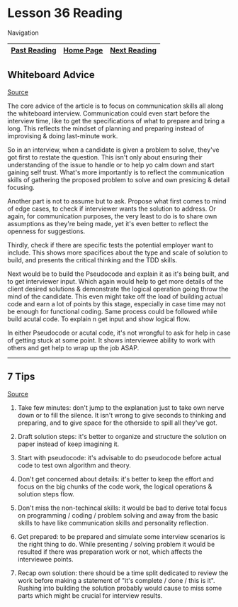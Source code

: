 # Lesson 36 Reading

Navigation

| [Past Reading](../Read-34/README.md) | [Home Page](../README.md) | [Next Reading](../Read-37/README.md) |
| ------------ | --------- | ------------ |

## Whiteboard Advice

[Source](https://hackernoon.com/the-best-whiteboard-interview-advice-i-ever-received-3ebbfa72e4a)

The core advice of the article is to focus on communication skills all along the whiteboard interview. Communication could even start before the interview time, like to get the specifications of what to prepare and bring a long. This reflects the mindset of planning and preparing instead of improvising & doing last-minute work.

So in an interview, when a candidate is given a problem to solve, they've got first to restate the question. This isn't only about ensuring their understanding of the issue to handle or to help yo calm down and start gaining self trust. What's more importantly is to reflect the communication skills of gathering the proposed problem to solve and own presicing & detail focusing.

Another part is not to assume but to ask. Propose what first comes to mind of edge cases, to check if interviewer wants the solution to address. Or again, for communication purposes, the very least to do is to share own assumptions as they're being made, yet it's even better to reflect the openness for suggestions.

Thirdly, check if there are specific tests the potential employer want to include. This shows more spacifices about the type and scale of solution to build, and presents the critical thinking and the TDD skills.

Next would be to build the Pseudocode and explain it as it's being built, and to get interviewer input. Which again would help to get more details of the client desired solutions & demonstrate the logical operation going throw the mind of the candidate. This even might take off the load of building actual code and earn a lot of points by this stage, especially in case time may not be enough for functional coding. Same process could be followed while build acutal code. To explain n get input and show logical flow.

In either Pseudocode or acutal code, it's not wrongful to ask for help in case of getting stuck at some point. It shows interviewee ability to work with others and get help to wrap up the job ASAP.

---

## 7 Tips

[Source](https://blog.usejournal.com/6-tips-to-ace-a-whiteboard-programming-interview-f06c1b378bc6)

1. Take few minutes: don't jump to the explanation just to take own nerve down or to fill the silence. It isn't wrong to give seconds to thinking and preparing, and to give space for the otherside to spill all they've got.

2. Draft solution steps: it's better to organize and structure the solution on paper instead of keep imagining it.

3. Start with pseudocode: it's advisable to do pseudocode before actual code to test own algorithm and theory.

4. Don't get concerned about details: it's better to keep the effort and focus on the big chunks of the code work, the logical operations & solution steps flow.

5. Don't miss the non-techincal skills: it would be bad to derive total focus on programming / coding / problem solving and away from the basic skills to have like communication skills and personality reflection.

6. Get prepared: to be prepared and simulate some interview scenarios is the right thing to do. While presenting / solving problem it would be resulted if there was preparation work or not, which affects the interviewee points.

7. Recap own solution: there should be a time split dedicated to review the work before making a statement of "it's complete / done / this is it". Rushing into building the solution probably would cause to miss some parts which might be crucial for interview results.
